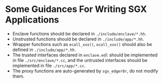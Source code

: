 # Some Guidances For Writing SGX Applications

* Enclave functions should be declared in `./include/enclave/*.hh`.
* Unstrusted functions should be declared in `./include/app/*.hh`.
* Wrapper functions such as `ecall_xxx()`, `ocall_xxx()` should also be defined in `./include/app/*.hh`.
* The trusted interfaces declared in `enclave.edl` should be implemented in file `./src/enclave/*.cc`, and the untrusted interfaces should be implemented in file `./src/app/*.cc`.
* The proxy functions are auto-generated by `sgx_edger8r`, do not modify them.
